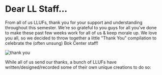 # Dear LL Staff...

From all of us LLUFs, thank you for your support and understanding throughout this semester. We're so grateful to you guys for all you've done to make these past few weeks work for all of us & keep morale up. We love you all, so we decided to throw together a little "Thank You" compilation to celebrate the (often unsung) Bok Center staff!

![thank you](https://media.giphy.com/media/osjgQPWRx3cac/giphy.gif)

While all of us send our thanks, a bunch of LLUFs have written/designed/recorded some of their own unique creations to do so:

